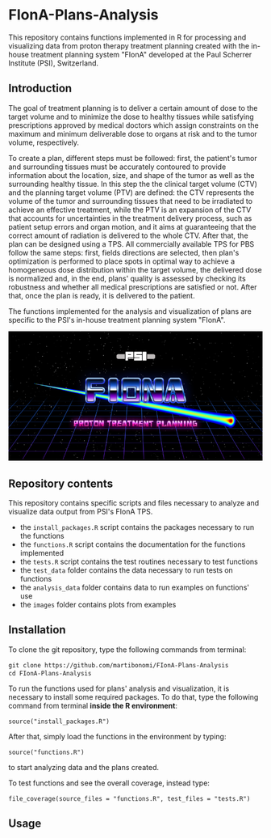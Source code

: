 # FIonA-Plans-Analysis

This repository contains functions implemented in R for processing and visualizing data from proton therapy treatment planning created with the in-house treatment planning system "FIonA" developed at the Paul Scherrer Institute (PSI), Switzerland.

## Introduction

The goal of treatment planning is to deliver a certain amount of dose to the target volume and to minimize the dose to healthy tissues while satisfying prescriptions approved by medical doctors which assign constraints on the maximum and minimum deliverable dose to organs at risk and to the tumor volume, respectively.

To create a plan, different steps must be followed: first, the patient's tumor and surrounding tissues must be accurately contoured to provide information about the location, size, and shape of the tumor as well as the surrounding healthy tissue. In this step the the clinical target volume (CTV) and the planning target volume (PTV) are defined: the CTV represents the volume of the tumor and surrounding tissues that need to be irradiated to achieve an effective treatment, while the PTV is an expansion of the CTV that accounts for uncertainties in the treatment delivery process, such as patient setup errors and organ motion, and it aims at guaranteeing that the correct amount of radiation is delivered to the whole CTV. After that, the plan can be designed using a TPS. All commercially available TPS for PBS follow the same steps: first, fields directions are selected, then plan's optimization is performed to place spots in optimal way to achieve a homogeneous dose distribution within the target volume, the delivered dose is normalized and, in the end, plans' quality is assessed by checking its robustness and whether all medical prescriptions are satisfied or not. After that, once the plan is ready, it is delivered to the patient.

The functions implemented for the analysis and visualization of plans are specific to the PSI's in-house treatment planning system "FIonA".

![FIonA logo](images/Fiona.png)

## Repository contents

This repository contains specific scripts and files necessary to analyze and visualize data output from PSI's FIonA TPS.

- the `install_packages.R` script contains the packages necessary to run the functions
- the `functions.R` script contains the documentation for the functions implemented
- the `tests.R` script contains the test routines necessary to test functions
- the `test_data` folder contains the data necessary to run tests on functions
- the `analysis_data` folder contains data to run examples on functions' use
- the `images` folder contains plots from examples

## Installation

To clone the git repository, type the following commands from terminal:

```         
git clone https://github.com/martibonomi/FIonA-Plans-Analysis
cd FIonA-Plans-Analysis
```

To run the functions used for plans' analysis and visualization, it is necessary to install some required packages. To do that, type the following command from terminal **inside the R environment**:

```         
source("install_packages.R")
```

After that, simply load the functions in the environment by typing:

```         
source("functions.R")
```

to start analyzing data and the plans created.

To test functions and see the overall coverage, instead type:

```         
file_coverage(source_files = "functions.R", test_files = "tests.R")
```

## Usage
